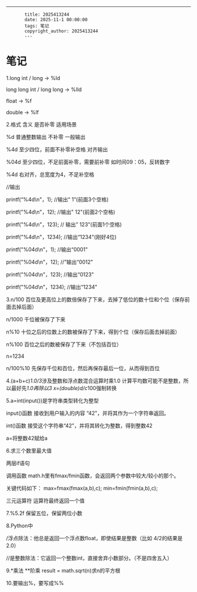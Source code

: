 ---
           title: 2025413244
           date: 2025-11-1 00:00:00
           tags: 笔记
           copyright_author: 2025413244
           ---
           

# 笔记

1.long int / long -> %ld

long long int / long long -> %lld

float -> %f

double -> %lf

2.格式	含义		是否补零	适用场景

%d	普通整数输出 	不补零	 一般输出

%4d	至少四位，前面不补零补空格	对齐输出

%04d	至少四位，不足前面补零，需要前补零	如时间09：05，反转数字

%4d	右对齐，总宽度为4，不足补空格

//输出

printf(“%4d\n"，1);		//输出“   1”(前面3个空格)

printf("%4d\n"，12);	     //输出" 12"(前面2个空格)

printf("%4d\n"，123);	   // 输出” 123"(前面1个空格)

printf("%4d\n"，1234);	 //输出“1234"(刚好4位)

printf("%04d\n"，1);	      //输出“0001"

printf("%04d\n"，12);	    //”输出“0012"

printf("%04d\n"，123);	  //输出“0123"

printf("%04d\n"，1234);	//输出“1234"

3.n/100	百位及更高位上的数倍保存了下来，去掉了低位的数十位和个位（保存前面去掉后面）

n/1000	千位被保存了下来

n%10	十位之后的位数上的数被保存了下来，得到个位（保存后面去掉前面）

n%100	百位之后的数被保存了下来（不包括百位）

n=1234

n/100%10	先保存千位和百位，然后再保存最后一位，从而得到百位

4.(a+b+c)*1.0/3*涉及整数和浮点数混合运算时乘1.0	计算平均数可能不是整数，所以最好先*1.0再除以3	x=(double)d/c*100强制转换

5.a=int(input())是字符串类型转化为整型

input()函数 接收到用户输入的内容 “42"，并将其作为一个字符串返回。

int()函数 接受这个字符串“42”，并将其转化为整数，得到整数42

a=将整数42赋给a

6.求三个数里最大值

两层if语句

调用函数 math.h里有fmax/fmin函数，会返回两个参数中较大/较小的那个。

关键代码如下：
max=fmax(fmax(a,b),c);
min=fmin(fmin(a,b),c);

三元运算符 运算符最终返回一个值

7.%5.2f	保留五位，保留两位小数

8.Python中

/浮点除法：他总是返回一个浮点数float，即使结果是整数（比如 4/2的结果是2.0）

//是整数除法：它返回一个整数int，直接舍弃小数部分。（不是四舍五入）

9.*乘法	**阶乘	result = math.sqrt(n)求n的平方根

10.要输出%，要写成%%


